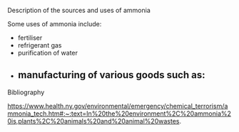 Description of the sources and uses of ammonia

Some uses of ammonia include:
- fertiliser
- refrigerant gas
- purification of water
- manufacturing of various goods such as:
	- 



Bibliography

https://www.health.ny.gov/environmental/emergency/chemical_terrorism/ammonia_tech.htm#:~:text=In%20the%20environment%2C%20ammonia%20is,plants%2C%20animals%20and%20animal%20wastes.